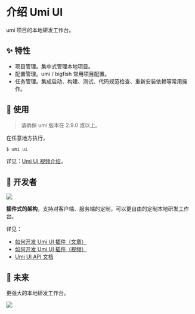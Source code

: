 # 介绍 Umi UI

umi 项目的本地研发工作台。

## ✨ 特性

* 项目管理。集中式管理本地项目。
* 配置管理。umi / bigfish 常用项目配置。
* 任务管理。集成启动、构建、测试、代码规范检查、重新安装依赖等常用操作。

## 🔨 使用

> 请确保 umi 版本在 2.9.0 或以上。

在任意地方执行，

```bash
$ umi ui
```

详见：[Umi UI 视频介绍](https://www.bilibili.com/video/av66178967)。

## 👷 开发者

![](https://img.alicdn.com/tfs/TB1g33FeKL2gK0jSZFmXXc7iXXa-2008-1128.png)

**插件式的架构**，支持对客户端、服务端的定制，可以更自由的定制本地研发工作台。

详见：

* [如何开发 Umi UI 插件（文章）](https://umijs.org/zh/guide/develop-umi-ui-plugin.html)
* [如何开发 Umi UI 插件（视频）](https://www.bilibili.com/video/av66357891)
* [Umi UI API 文档](https://umijs.org/zh/plugin/umi-ui.html)

## 🤔 未来

更强大的本地研发工作台。

![](https://img.alicdn.com/tfs/TB1hKMGeND1gK0jSZFKXXcJrVXa-2000-1120.png)
